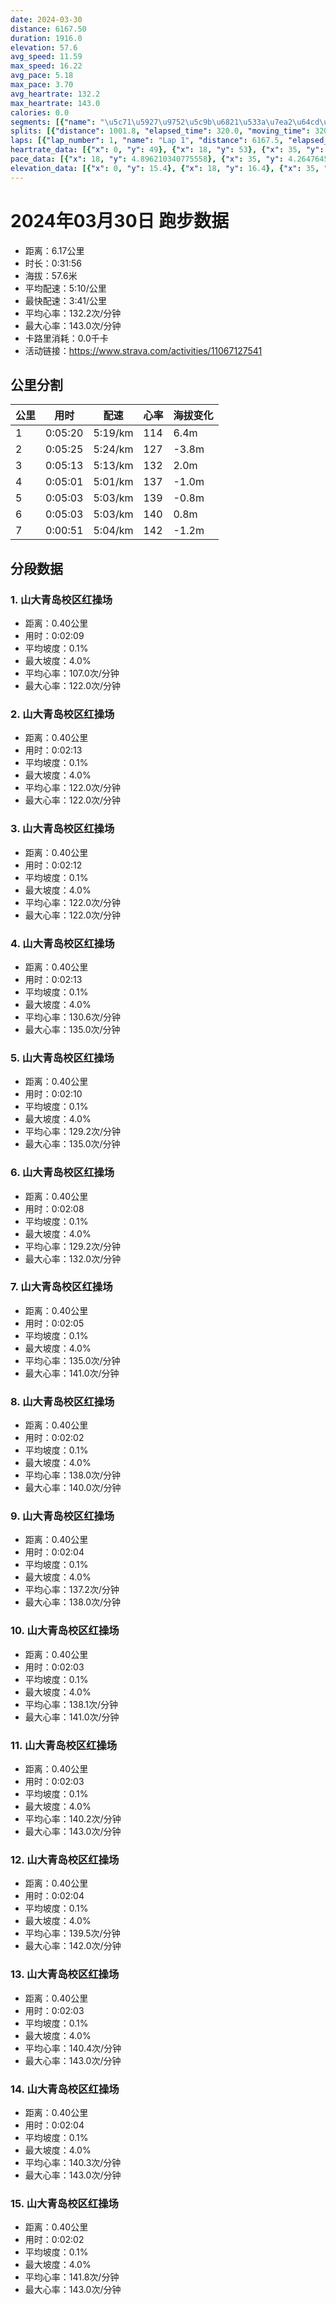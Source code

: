 ```yaml
---
date: 2024-03-30
distance: 6167.50
duration: 1916.0
elevation: 57.6
avg_speed: 11.59
max_speed: 16.22
avg_pace: 5.18
max_pace: 3.70
avg_heartrate: 132.2
max_heartrate: 143.0
calories: 0.0
segments: [{"name": "\u5c71\u5927\u9752\u5c9b\u6821\u533a\u7ea2\u64cd\u573a", "distance": 402.2, "elapsed_time": 129.0, "moving_time": 129.0, "average_heartrate": 107.0, "max_heartrate": 122.0, "average_grade": 0.1, "maximum_grade": 4.0, "elevation_difference": 1.0}, {"name": "\u5c71\u5927\u9752\u5c9b\u6821\u533a\u7ea2\u64cd\u573a", "distance": 402.2, "elapsed_time": 133.0, "moving_time": 133.0, "average_heartrate": 122.0, "max_heartrate": 122.0, "average_grade": 0.1, "maximum_grade": 4.0, "elevation_difference": 1.0}, {"name": "\u5c71\u5927\u9752\u5c9b\u6821\u533a\u7ea2\u64cd\u573a", "distance": 402.2, "elapsed_time": 132.0, "moving_time": 132.0, "average_heartrate": 122.0, "max_heartrate": 122.0, "average_grade": 0.1, "maximum_grade": 4.0, "elevation_difference": 1.0}, {"name": "\u5c71\u5927\u9752\u5c9b\u6821\u533a\u7ea2\u64cd\u573a", "distance": 402.2, "elapsed_time": 133.0, "moving_time": 132.0, "average_heartrate": 130.6, "max_heartrate": 135.0, "average_grade": 0.1, "maximum_grade": 4.0, "elevation_difference": 1.0}, {"name": "\u5c71\u5927\u9752\u5c9b\u6821\u533a\u7ea2\u64cd\u573a", "distance": 402.2, "elapsed_time": 130.0, "moving_time": 130.0, "average_heartrate": 129.2, "max_heartrate": 135.0, "average_grade": 0.1, "maximum_grade": 4.0, "elevation_difference": 1.0}, {"name": "\u5c71\u5927\u9752\u5c9b\u6821\u533a\u7ea2\u64cd\u573a", "distance": 402.2, "elapsed_time": 128.0, "moving_time": 128.0, "average_heartrate": 129.2, "max_heartrate": 132.0, "average_grade": 0.1, "maximum_grade": 4.0, "elevation_difference": 1.0}, {"name": "\u5c71\u5927\u9752\u5c9b\u6821\u533a\u7ea2\u64cd\u573a", "distance": 402.2, "elapsed_time": 125.0, "moving_time": 125.0, "average_heartrate": 135.0, "max_heartrate": 141.0, "average_grade": 0.1, "maximum_grade": 4.0, "elevation_difference": 1.0}, {"name": "\u5c71\u5927\u9752\u5c9b\u6821\u533a\u7ea2\u64cd\u573a", "distance": 402.2, "elapsed_time": 122.0, "moving_time": 122.0, "average_heartrate": 138.0, "max_heartrate": 140.0, "average_grade": 0.1, "maximum_grade": 4.0, "elevation_difference": 1.0}, {"name": "\u5c71\u5927\u9752\u5c9b\u6821\u533a\u7ea2\u64cd\u573a", "distance": 402.2, "elapsed_time": 124.0, "moving_time": 124.0, "average_heartrate": 137.2, "max_heartrate": 138.0, "average_grade": 0.1, "maximum_grade": 4.0, "elevation_difference": 1.0}, {"name": "\u5c71\u5927\u9752\u5c9b\u6821\u533a\u7ea2\u64cd\u573a", "distance": 402.2, "elapsed_time": 123.0, "moving_time": 123.0, "average_heartrate": 138.1, "max_heartrate": 141.0, "average_grade": 0.1, "maximum_grade": 4.0, "elevation_difference": 1.0}, {"name": "\u5c71\u5927\u9752\u5c9b\u6821\u533a\u7ea2\u64cd\u573a", "distance": 402.2, "elapsed_time": 123.0, "moving_time": 123.0, "average_heartrate": 140.2, "max_heartrate": 143.0, "average_grade": 0.1, "maximum_grade": 4.0, "elevation_difference": 1.0}, {"name": "\u5c71\u5927\u9752\u5c9b\u6821\u533a\u7ea2\u64cd\u573a", "distance": 402.2, "elapsed_time": 124.0, "moving_time": 124.0, "average_heartrate": 139.5, "max_heartrate": 142.0, "average_grade": 0.1, "maximum_grade": 4.0, "elevation_difference": 1.0}, {"name": "\u5c71\u5927\u9752\u5c9b\u6821\u533a\u7ea2\u64cd\u573a", "distance": 402.2, "elapsed_time": 123.0, "moving_time": 123.0, "average_heartrate": 140.4, "max_heartrate": 143.0, "average_grade": 0.1, "maximum_grade": 4.0, "elevation_difference": 1.0}, {"name": "\u5c71\u5927\u9752\u5c9b\u6821\u533a\u7ea2\u64cd\u573a", "distance": 402.2, "elapsed_time": 124.0, "moving_time": 124.0, "average_heartrate": 140.3, "max_heartrate": 143.0, "average_grade": 0.1, "maximum_grade": 4.0, "elevation_difference": 1.0}, {"name": "\u5c71\u5927\u9752\u5c9b\u6821\u533a\u7ea2\u64cd\u573a", "distance": 402.2, "elapsed_time": 122.0, "moving_time": 120.0, "average_heartrate": 141.8, "max_heartrate": 143.0, "average_grade": 0.1, "maximum_grade": 4.0, "elevation_difference": 1.0}]
splits: [{"distance": 1001.8, "elapsed_time": 320.0, "moving_time": 320.0, "average_speed": 3.13, "pace": 5.32482428115016, "average_heartrate": 114.35, "elevation_difference": 6.4, "split_number": 1}, {"distance": 1000.4, "elapsed_time": 325.0, "moving_time": 325.0, "average_speed": 3.08, "pace": 5.411266233766233, "average_heartrate": 127.92592592592592, "elevation_difference": -3.8, "split_number": 2}, {"distance": 999.9, "elapsed_time": 313.0, "moving_time": 313.0, "average_speed": 3.19, "pace": 5.224670846394984, "average_heartrate": 132.46006389776358, "elevation_difference": 2.0, "split_number": 3}, {"distance": 999.5, "elapsed_time": 301.0, "moving_time": 301.0, "average_speed": 3.32, "pace": 5.020090361445783, "average_heartrate": 137.56478405315616, "elevation_difference": -1.0, "split_number": 4}, {"distance": 1000.6, "elapsed_time": 303.0, "moving_time": 303.0, "average_speed": 3.3, "pace": 5.050515151515151, "average_heartrate": 139.77227722772278, "elevation_difference": -0.8, "split_number": 5}, {"distance": 997.8, "elapsed_time": 303.0, "moving_time": 303.0, "average_speed": 3.29, "pace": 5.065866261398176, "average_heartrate": 140.64686468646866, "elevation_difference": 0.8, "split_number": 6}, {"distance": 167.5, "elapsed_time": 55.0, "moving_time": 51.0, "average_speed": 3.28, "pace": 5.081310975609756, "average_heartrate": 142.13725490196077, "elevation_difference": -1.2, "split_number": 7}]
laps: [{"lap_number": 1, "name": "Lap 1", "distance": 6167.5, "elapsed_time": 1920.0, "moving_time": 1920.0, "average_speed": 3.21, "pace": 5.192118380062305, "average_heartrate": 132.08, "max_heartrate": 143, "start_date": "2024-03-30 17:07:34+00:00", "elevation_difference": 57.6}]
heartrate_data: [{"x": 0, "y": 49}, {"x": 18, "y": 53}, {"x": 35, "y": 115}, {"x": 54, "y": 121}, {"x": 73, "y": 122}, {"x": 94, "y": 122}, {"x": 114, "y": 122}, {"x": 134, "y": 122}, {"x": 157, "y": 122}, {"x": 178, "y": 122}, {"x": 198, "y": 122}, {"x": 218, "y": 122}, {"x": 238, "y": 122}, {"x": 257, "y": 122}, {"x": 277, "y": 122}, {"x": 296, "y": 122}, {"x": 316, "y": 122}, {"x": 336, "y": 122}, {"x": 358, "y": 122}, {"x": 377, "y": 122}, {"x": 397, "y": 122}, {"x": 418, "y": 129}, {"x": 437, "y": 129}, {"x": 456, "y": 131}, {"x": 476, "y": 131}, {"x": 497, "y": 131}, {"x": 517, "y": 132}, {"x": 536, "y": 135}, {"x": 556, "y": 129}, {"x": 576, "y": 126}, {"x": 595, "y": 127}, {"x": 616, "y": 132}, {"x": 636, "y": 132}, {"x": 655, "y": 128}, {"x": 675, "y": 128}, {"x": 695, "y": 129}, {"x": 714, "y": 128}, {"x": 733, "y": 129}, {"x": 754, "y": 132}, {"x": 773, "y": 131}, {"x": 792, "y": 129}, {"x": 812, "y": 131}, {"x": 831, "y": 131}, {"x": 850, "y": 134}, {"x": 869, "y": 136}, {"x": 889, "y": 139}, {"x": 907, "y": 140}, {"x": 926, "y": 140}, {"x": 946, "y": 137}, {"x": 964, "y": 135}, {"x": 982, "y": 139}, {"x": 1002, "y": 139}, {"x": 1021, "y": 139}, {"x": 1039, "y": 138}, {"x": 1057, "y": 137}, {"x": 1076, "y": 138}, {"x": 1094, "y": 137}, {"x": 1112, "y": 137}, {"x": 1132, "y": 137}, {"x": 1150, "y": 137}, {"x": 1169, "y": 137}, {"x": 1187, "y": 136}, {"x": 1206, "y": 137}, {"x": 1224, "y": 138}, {"x": 1243, "y": 139}, {"x": 1263, "y": 141}, {"x": 1281, "y": 139}, {"x": 1299, "y": 138}, {"x": 1318, "y": 140}, {"x": 1337, "y": 142}, {"x": 1355, "y": 142}, {"x": 1374, "y": 142}, {"x": 1393, "y": 138}, {"x": 1411, "y": 138}, {"x": 1430, "y": 137}, {"x": 1449, "y": 138}, {"x": 1468, "y": 139}, {"x": 1486, "y": 141}, {"x": 1506, "y": 141}, {"x": 1524, "y": 140}, {"x": 1542, "y": 140}, {"x": 1561, "y": 140}, {"x": 1581, "y": 139}, {"x": 1599, "y": 141}, {"x": 1617, "y": 141}, {"x": 1637, "y": 141}, {"x": 1655, "y": 140}, {"x": 1674, "y": 140}, {"x": 1693, "y": 138}, {"x": 1712, "y": 137}, {"x": 1730, "y": 141}, {"x": 1750, "y": 141}, {"x": 1768, "y": 141}, {"x": 1787, "y": 141}, {"x": 1806, "y": 142}, {"x": 1825, "y": 142}, {"x": 1843, "y": 141}, {"x": 1862, "y": 142}, {"x": 1881, "y": 143}, {"x": 1899, "y": 143}]
pace_data: [{"x": 18, "y": 4.896210340775558}, {"x": 35, "y": 4.264764585465711}, {"x": 54, "y": 5.7971130434782605}, {"x": 73, "y": 5.613573593802627}, {"x": 94, "y": 5.365969092079845}, {"x": 114, "y": 5.850017550017549}, {"x": 134, "y": 6.089404457435148}, {"x": 157, "y": 5.223033531808211}, {"x": 178, "y": 5.89762915782024}, {"x": 198, "y": 5.009528103396453}, {"x": 218, "y": 5.294377382465057}, {"x": 238, "y": 4.751054732041049}, {"x": 257, "y": 4.979593665969524}, {"x": 277, "y": 5.224670846394984}, {"x": 296, "y": 5.60413584398117}, {"x": 316, "y": 5.190501401432575}, {"x": 336, "y": 5.109350091968118}, {"x": 358, "y": 5.9460221191580445}, {"x": 377, "y": 5.087515262515263}, {"x": 397, "y": 5.115623081645181}, {"x": 418, "y": 5.404247730220493}, {"x": 437, "y": 5.015558230514595}, {"x": 456, "y": 5.038301088270859}, {"x": 476, "y": 5.7372461273666095}, {"x": 497, "y": 5.397247409326424}, {"x": 517, "y": 5.081310975609756}, {"x": 536, "y": 5.1824315920398005}, {"x": 556, "y": 5.331637875879719}, {"x": 576, "y": 5.234516331658291}, {"x": 595, "y": 4.856264568764568}, {"x": 616, "y": 5.759053213545266}, {"x": 636, "y": 5.153586889301175}, {"x": 655, "y": 4.906299676184869}, {"x": 675, "y": 5.175993788819875}, {"x": 695, "y": 4.972165871121718}, {"x": 714, "y": 5.540791223404255}, {"x": 733, "y": 4.591377410468319}, {"x": 754, "y": 5.63444895199459}, {"x": 773, "y": 5.3920090585571}, {"x": 792, "y": 5.144043209876543}, {"x": 812, "y": 5.003512458721104}, {"x": 831, "y": 4.262583120204603}, {"x": 850, "y": 5.158372021046116}, {"x": 869, "y": 4.933895796329188}, {"x": 889, "y": 5.190501401432575}, {"x": 907, "y": 4.897649133117837}, {"x": 926, "y": 4.836535113174695}, {"x": 946, "y": 5.291015873015873}, {"x": 964, "y": 4.418531283138918}, {"x": 982, "y": 5.084411226357535}, {"x": 1002, "y": 6.487621642662514}, {"x": 1021, "y": 5.789058700937825}, {"x": 1039, "y": 5.533432934926958}, {"x": 1057, "y": 5.04134906231095}, {"x": 1076, "y": 4.832328211075674}, {"x": 1094, "y": 4.29001287001287}, {"x": 1112, "y": 5.03373603141045}, {"x": 1132, "y": 5.012541353383458}, {"x": 1150, "y": 4.899088771310993}, {"x": 1169, "y": 4.816965317919075}, {"x": 1187, "y": 4.737549744172825}, {"x": 1206, "y": 4.618093654752008}, {"x": 1224, "y": 4.708107344632768}, {"x": 1243, "y": 4.82952767313822}, {"x": 1263, "y": 4.690880945679707}, {"x": 1281, "y": 5.264276689829438}, {"x": 1299, "y": 5.432431551499348}, {"x": 1318, "y": 4.8114030023094685}, {"x": 1337, "y": 5.275941753719532}, {"x": 1355, "y": 5.085962770826975}, {"x": 1374, "y": 6.1865998515219}, {"x": 1393, "y": 4.636077885952711}, {"x": 1411, "y": 5.079762267601341}, {"x": 1430, "y": 5.509652892561983}, {"x": 1449, "y": 5.34874839537869}, {"x": 1468, "y": 5.003512458721104}, {"x": 1486, "y": 4.649009762900976}, {"x": 1506, "y": 5.275941753719532}, {"x": 1524, "y": 5.095291959645368}, {"x": 1542, "y": 4.879010538641686}, {"x": 1561, "y": 5.0246306903828755}, {"x": 1581, "y": 5.190501401432575}, {"x": 1599, "y": 4.8904636150234735}, {"x": 1617, "y": 5.402495948136142}, {"x": 1637, "y": 4.746995158074622}, {"x": 1655, "y": 4.7524094667807235}, {"x": 1674, "y": 5.958777261351448}, {"x": 1693, "y": 6.385708812260536}, {"x": 1712, "y": 4.906299676184869}, {"x": 1730, "y": 4.801699798329011}, {"x": 1750, "y": 5.551865423051299}, {"x": 1768, "y": 4.966239570917759}, {"x": 1787, "y": 4.879010538641686}, {"x": 1806, "y": 4.947076283763727}, {"x": 1825, "y": 5.131373152709359}, {"x": 1843, "y": 4.206638061585058}, {"x": 1862, "y": 4.764636935391652}, {"x": 1881, "y": 4.623217753120666}, {"x": 1899, "y": 4.909189985272459}]
elevation_data: [{"x": 0, "y": 15.4}, {"x": 18, "y": 16.4}, {"x": 35, "y": 20.8}, {"x": 54, "y": 21.0}, {"x": 73, "y": 19.8}, {"x": 94, "y": 18.6}, {"x": 114, "y": 17.6}, {"x": 134, "y": 18.4}, {"x": 157, "y": 19.2}, {"x": 178, "y": 20.8}, {"x": 198, "y": 22.2}, {"x": 218, "y": 20.0}, {"x": 238, "y": 17.8}, {"x": 257, "y": 18.0}, {"x": 277, "y": 17.6}, {"x": 296, "y": 19.6}, {"x": 316, "y": 21.6}, {"x": 336, "y": 22.4}, {"x": 358, "y": 18.6}, {"x": 377, "y": 17.8}, {"x": 397, "y": 17.8}, {"x": 418, "y": 18.0}, {"x": 437, "y": 19.2}, {"x": 456, "y": 21.6}, {"x": 476, "y": 21.6}, {"x": 497, "y": 18.4}, {"x": 517, "y": 17.2}, {"x": 536, "y": 17.6}, {"x": 556, "y": 19.2}, {"x": 576, "y": 20.8}, {"x": 595, "y": 20.6}, {"x": 616, "y": 19.4}, {"x": 636, "y": 18.2}, {"x": 655, "y": 18.0}, {"x": 675, "y": 18.2}, {"x": 695, "y": 19.6}, {"x": 714, "y": 20.8}, {"x": 733, "y": 20.2}, {"x": 754, "y": 19.0}, {"x": 773, "y": 18.4}, {"x": 792, "y": 18.4}, {"x": 812, "y": 18.6}, {"x": 831, "y": 20.2}, {"x": 850, "y": 21.0}, {"x": 869, "y": 18.8}, {"x": 889, "y": 19.0}, {"x": 907, "y": 18.4}, {"x": 926, "y": 18.6}, {"x": 946, "y": 19.2}, {"x": 964, "y": 20.6}, {"x": 982, "y": 21.2}, {"x": 1002, "y": 19.8}, {"x": 1021, "y": 18.6}, {"x": 1039, "y": 18.8}, {"x": 1057, "y": 18.4}, {"x": 1076, "y": 19.2}, {"x": 1094, "y": 20.8}, {"x": 1112, "y": 20.8}, {"x": 1132, "y": 19.2}, {"x": 1150, "y": 17.8}, {"x": 1169, "y": 18.0}, {"x": 1187, "y": 18.2}, {"x": 1206, "y": 19.2}, {"x": 1224, "y": 21.0}, {"x": 1243, "y": 20.6}, {"x": 1263, "y": 18.8}, {"x": 1281, "y": 18.4}, {"x": 1299, "y": 18.4}, {"x": 1318, "y": 18.4}, {"x": 1337, "y": 19.8}, {"x": 1355, "y": 22.2}, {"x": 1374, "y": 19.8}, {"x": 1393, "y": 18.4}, {"x": 1411, "y": 18.0}, {"x": 1430, "y": 18.4}, {"x": 1449, "y": 19.0}, {"x": 1468, "y": 19.2}, {"x": 1486, "y": 20.8}, {"x": 1506, "y": 19.0}, {"x": 1524, "y": 17.6}, {"x": 1542, "y": 17.8}, {"x": 1561, "y": 18.0}, {"x": 1581, "y": 18.8}, {"x": 1599, "y": 20.4}, {"x": 1617, "y": 20.2}, {"x": 1637, "y": 17.8}, {"x": 1655, "y": 17.8}, {"x": 1674, "y": 18.0}, {"x": 1693, "y": 19.0}, {"x": 1712, "y": 20.4}, {"x": 1730, "y": 21.0}, {"x": 1750, "y": 18.0}, {"x": 1768, "y": 16.8}, {"x": 1787, "y": 17.8}, {"x": 1806, "y": 18.0}, {"x": 1825, "y": 19.6}, {"x": 1843, "y": 20.2}, {"x": 1862, "y": 19.4}, {"x": 1881, "y": 17.4}, {"x": 1899, "y": 17.4}]
---
```


# 2024年03月30日 跑步数据

- 距离：6.17公里
- 时长：0:31:56
- 海拔：57.6米
- 平均配速：5:10/公里
- 最快配速：3:41/公里
- 平均心率：132.2次/分钟
- 最大心率：143.0次/分钟
- 卡路里消耗：0.0千卡
- 活动链接：https://www.strava.com/activities/11067127541

## 公里分割

| 公里 | 用时 | 配速 | 心率 | 海拔变化 |
|------|------|------|------|------|
| 1 | 0:05:20 | 5:19/km | 114 | 6.4m |
| 2 | 0:05:25 | 5:24/km | 127 | -3.8m |
| 3 | 0:05:13 | 5:13/km | 132 | 2.0m |
| 4 | 0:05:01 | 5:01/km | 137 | -1.0m |
| 5 | 0:05:03 | 5:03/km | 139 | -0.8m |
| 6 | 0:05:03 | 5:03/km | 140 | 0.8m |
| 7 | 0:00:51 | 5:04/km | 142 | -1.2m |


## 分段数据

### 1. 山大青岛校区红操场

- 距离：0.40公里
- 用时：0:02:09
- 平均坡度：0.1%
- 最大坡度：4.0%
- 平均心率：107.0次/分钟
- 最大心率：122.0次/分钟

### 2. 山大青岛校区红操场

- 距离：0.40公里
- 用时：0:02:13
- 平均坡度：0.1%
- 最大坡度：4.0%
- 平均心率：122.0次/分钟
- 最大心率：122.0次/分钟

### 3. 山大青岛校区红操场

- 距离：0.40公里
- 用时：0:02:12
- 平均坡度：0.1%
- 最大坡度：4.0%
- 平均心率：122.0次/分钟
- 最大心率：122.0次/分钟

### 4. 山大青岛校区红操场

- 距离：0.40公里
- 用时：0:02:13
- 平均坡度：0.1%
- 最大坡度：4.0%
- 平均心率：130.6次/分钟
- 最大心率：135.0次/分钟

### 5. 山大青岛校区红操场

- 距离：0.40公里
- 用时：0:02:10
- 平均坡度：0.1%
- 最大坡度：4.0%
- 平均心率：129.2次/分钟
- 最大心率：135.0次/分钟

### 6. 山大青岛校区红操场

- 距离：0.40公里
- 用时：0:02:08
- 平均坡度：0.1%
- 最大坡度：4.0%
- 平均心率：129.2次/分钟
- 最大心率：132.0次/分钟

### 7. 山大青岛校区红操场

- 距离：0.40公里
- 用时：0:02:05
- 平均坡度：0.1%
- 最大坡度：4.0%
- 平均心率：135.0次/分钟
- 最大心率：141.0次/分钟

### 8. 山大青岛校区红操场

- 距离：0.40公里
- 用时：0:02:02
- 平均坡度：0.1%
- 最大坡度：4.0%
- 平均心率：138.0次/分钟
- 最大心率：140.0次/分钟

### 9. 山大青岛校区红操场

- 距离：0.40公里
- 用时：0:02:04
- 平均坡度：0.1%
- 最大坡度：4.0%
- 平均心率：137.2次/分钟
- 最大心率：138.0次/分钟

### 10. 山大青岛校区红操场

- 距离：0.40公里
- 用时：0:02:03
- 平均坡度：0.1%
- 最大坡度：4.0%
- 平均心率：138.1次/分钟
- 最大心率：141.0次/分钟

### 11. 山大青岛校区红操场

- 距离：0.40公里
- 用时：0:02:03
- 平均坡度：0.1%
- 最大坡度：4.0%
- 平均心率：140.2次/分钟
- 最大心率：143.0次/分钟

### 12. 山大青岛校区红操场

- 距离：0.40公里
- 用时：0:02:04
- 平均坡度：0.1%
- 最大坡度：4.0%
- 平均心率：139.5次/分钟
- 最大心率：142.0次/分钟

### 13. 山大青岛校区红操场

- 距离：0.40公里
- 用时：0:02:03
- 平均坡度：0.1%
- 最大坡度：4.0%
- 平均心率：140.4次/分钟
- 最大心率：143.0次/分钟

### 14. 山大青岛校区红操场

- 距离：0.40公里
- 用时：0:02:04
- 平均坡度：0.1%
- 最大坡度：4.0%
- 平均心率：140.3次/分钟
- 最大心率：143.0次/分钟

### 15. 山大青岛校区红操场

- 距离：0.40公里
- 用时：0:02:02
- 平均坡度：0.1%
- 最大坡度：4.0%
- 平均心率：141.8次/分钟
- 最大心率：143.0次/分钟

